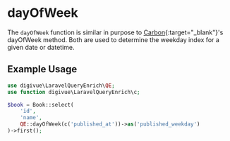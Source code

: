 # dayOfWeek

The `dayOfWeek` function is similar in purpose to [Carbon](https://carbon.nesbot.com/){:target="_blank"}'s dayOfWeek
method. Both are used to determine the weekday index for a given date or datetime.

## Example Usage

```php
use digivue\LaravelQueryEnrich\QE;
use function digivue\LaravelQueryEnrich\c;

$book = Book::select(
    'id',
    'name',
    QE::dayOfWeek(c('published_at'))->as('published_weekday')
)->first();
```